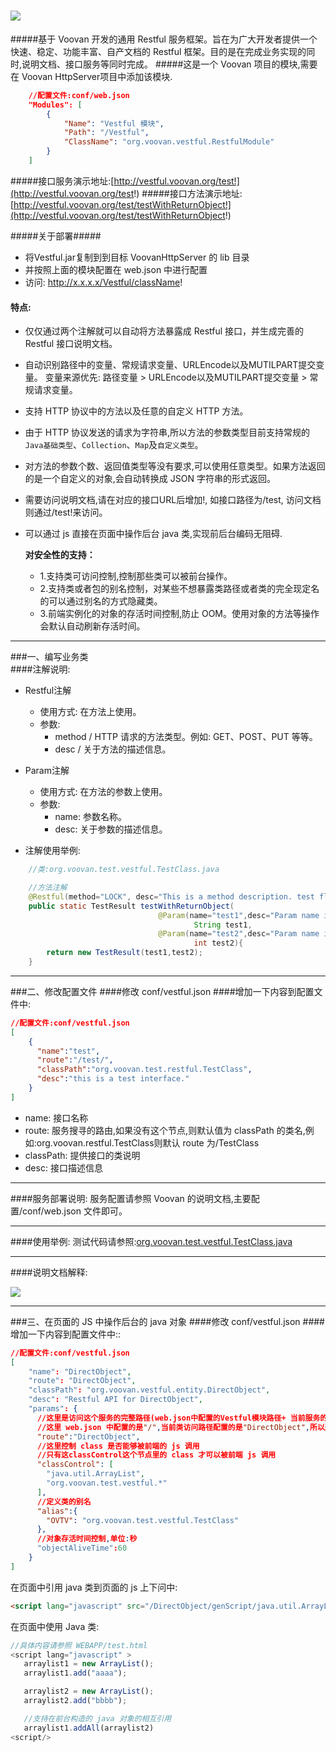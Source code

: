 ![](http://git.oschina.net/uploads/images/2016/0510/122514_7d971a34_116083.jpeg)
=======================================================================================
#####基于 Voovan 开发的通用 Restful 服务框架。旨在为广大开发者提供一个快速、稳定、功能丰富、自产文档的 Restful 框架。目的是在完成业务实现的同时,说明文档、接口服务等同时完成。
#####这是一个 Voovan 项目的模块,需要在 Voovan HttpServer项目中添加该模块.
```json
    //配置文件:conf/web.json
    "Modules": [
        {
            "Name": "Vestful 模块",                                      //模块名称
            "Path": "/Vestful",                                          //模块路径
            "ClassName": "org.voovan.vestful.RestfulModule"             //模块处理器
        }
    ]
```
#####接口服务演示地址:[http://vestful.voovan.org/test!](http://vestful.voovan.org/test!)
#####接口方法演示地址:[http://vestful.voovan.org/test/testWithReturnObject!](http://vestful.voovan.org/test/testWithReturnObject!)

#####关于部署##### 
   - 将Vestful.jar复制到到目标 VoovanHttpServer 的 lib 目录
   - 并按照上面的模块配置在 web.json 中进行配置
   - 访问: http://x.x.x.x/Vestful/className!

#### 特点:
 - 仅仅通过两个注解就可以自动将方法暴露成 Restful 接口，并生成完善的Restful 接口说明文档。
 - 自动识别路径中的变量、常规请求变量、URLEncode以及MUTILPART提交变量。
       变量来源优先: 路径变量 > URLEncode以及MUTILPART提交变量 > 常规请求变量。
 - 支持 HTTP 协议中的方法以及任意的自定义 HTTP 方法。
 - 由于 HTTP 协议发送的请求为字符串,所以方法的参数类型目前支持常规的 `Java基础类型`、`Collection`、`Map`及`自定义类型`。
 - 对方法的参数个数、返回值类型等没有要求,可以使用任意类型。如果方法返回的是一个自定义的对象,会自动转换成 JSON 字符串的形式返回。
 - 需要访问说明文档,请在对应的接口URL后增加!, 如接口路径为/test, 访问文档则通过/test!来访问。
 - 可以通过 js 直接在页面中操作后台 java 类,实现前后台编码无阻碍.

    **对安全性的支持：**
    * 1.支持类可访问控制,控制那些类可以被前台操作。
    * 2.支持类或者包的别名控制，对某些不想暴露类路径或者类的完全现定名的可以通过别名的方式隐藏类。
    * 3.前端实例化的对象的存活时间控制,防止 OOM。使用对象的方法等操作会默认自动刷新存活时间。
 
------------------------------------------
###一、编写业务类  
####注解说明:
- Restful注解
    - 使用方式: 在方法上使用。
    - 参数: 
         - method / HTTP 请求的方法类型。例如: GET、POST、PUT 等等。
         - desc   / 关于方法的描述信息。
     
- Param注解
    - 使用方式: 在方法的参数上使用。
    - 参数: 
         - name: 参数名称。
         - desc: 关于参数的描述信息。
         
- 注解使用举例:
```java
    //类:org.voovan.test.vestful.TestClass.java

    //方法注解
    @Restful(method="LOCK", desc="This is a method description. test float param")
    public static TestResult testWithReturnObject(
                                 @Param(name="test1",desc="Param name is test1, type is String") //参数注解
                                         String test1,
                                 @Param(name="test2",desc="Param name is test2. type is int") //参数注解
                                         int test2){
        return new TestResult(test1,test2);
    }
```

------------------------------------------
###二、修改配置文件
####修改 conf/vestful.json
####增加一下内容到配置文件中:
```JSON
//配置文件:conf/vestful.json
[
    {
      "name":"test",
      "route":"/test/", 
      "classPath":"org.voovan.test.restful.TestClass",
      "desc":"this is a test interface."
    }
]
```
 - name: 接口名称
 - route: 服务搜寻的路由,如果没有这个节点,则默认值为 classPath 的类名,例如:org.voovan.restful.TestClass则默认 route 为/TestClass
 - classPath: 提供接口的类说明
 - desc: 接口描述信息
 
--------------------------------------------

####服务部署说明:
   服务配置请参照 Voovan 的说明文档,主要配置/conf/web.json 文件即可。

----------------------------------------------

####使用举例:
测试代码请参照:[org.voovan.test.vestful.TestClass.java](https://git.oschina.net/helyho/Vestful/blob/master/src/test/java/org/voovan/test/vestful/TestClass.java)

----------------------------------------------
    
####说明文档解释:

![](http://git.oschina.net/uploads/images/2016/0711/172233_336dbdd7_116083.png)

----------------------------------------------

###三、在页面的 JS 中操作后台的 java 对象
####修改 conf/vestful.json
####增加一下内容到配置文件中::
```JSON
//配置文件:conf/vestful.json
[
    "name": "DirectObject",
    "route": "DirectObject",
    "classPath": "org.voovan.vestful.entity.DirectObject",
    "desc": "Restful API for DirectObject",
    "params": {
      //这里是访问这个服务的完整路径(web.json中配置的Vestful模块路径+ 当前服务的类路径)
      //这里 web.json 中配置的是"/",当前类访问路径配置的是"DirectObject",所以通过/DirectObject来访问
      "route":"DirectObject",
      //这里控制 class 是否能够被前端的 js 调用
      //只有这classControl这个节点里的 class 才可以被前端 js 调用
      "classControl": [
        "java.util.ArrayList",
        "org.voovan.test.vestful.*"
      ],
      //定义类的别名
      "alias":{
        "OVTV": "org.voovan.test.vestful.TestClass"
      },
      //对象存活时间控制,单位:秒
      "objectAliveTime":60
    }
]
```

在页面中引用 java 类到页面的 js 上下问中:
```html
<script lang="javascript" src="/DirectObject/genScript/java.util.ArrayList"></script>
```

在页面中使用 Java 类:
```javascript
//具体内容请参照 WEBAPP/test.html
<script lang="javascript" >
   arraylist1 = new ArrayList();
   arraylist1.add("aaaa");

   arraylist2 = new ArrayList();
   arraylist2.add("bbbb");

   //支持在前台构造的 java 对象的相互引用
   arraylist1.addAll(arraylist2)
<script/>

```
